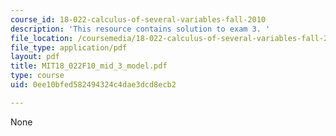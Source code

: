 ```yaml
---
course_id: 18-022-calculus-of-several-variables-fall-2010
description: 'This resource contains solution to exam 3. '
file_location: /coursemedia/18-022-calculus-of-several-variables-fall-2010/0ee10bfed582494324c4dae3dcd8ecb2_MIT18_022F10_mid_3_model.pdf
file_type: application/pdf
layout: pdf
title: MIT18_022F10_mid_3_model.pdf
type: course
uid: 0ee10bfed582494324c4dae3dcd8ecb2

---
```

None